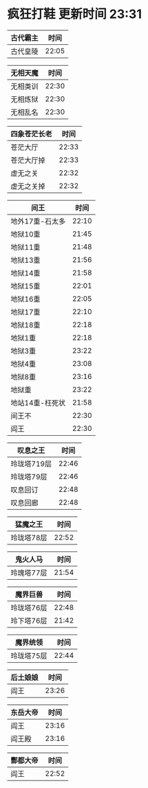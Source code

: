# 疯狂打鞋 更新时间 23:31

| 古代霸主   | 时间    |
|--------|-------|
| 古代皇陵 | 22:05 |

| 无相天魔   | 时间    |
|--------|-------|
| 无相类训 | 22:30 |
| 无相炼狱 | 22:30 |
| 无相乱名 | 22:30 |

| 四象苍茫长老   | 时间    |
|--------|-------|
| 苍茫大厅 | 22:33 |
| 苍茫大厅掉 | 22:33 |
| 虚无之关 | 22:32 |
| 虚无之关掉 | 22:32 |

| 间王   | 时间    |
|--------|-------|
| 地外17重-石太多 | 22:10 |
| 地狱10重 | 21:45 |
| 地狱11重 | 21:48 |
| 地狱13重 | 21:56 |
| 地狱14重 | 21:58 |
| 地狱15重 | 22:01 |
| 地狱16重 | 22:05 |
| 地狱17重 | 22:10 |
| 地狱18重 | 22:18 |
| 地狱1重 | 22:18 |
| 地狱3重 | 23:22 |
| 地狱4重 | 23:08 |
| 地狱8重 | 23:16 |
| 地狱重 | 23:22 |
| 地站14重-枉死状 | 21:58 |
| 间王不 | 22:30 |
| 阎王 | 22:30 |

| 叹息之王   | 时间    |
|--------|-------|
| 玲珑塔719层 | 22:46 |
| 玲珑塔79层 | 22:46 |
| 叹息回订 | 22:48 |
| 叹息回廊 | 22:48 |

| 猛魔之王   | 时间    |
|--------|-------|
| 玲珑塔78层 | 22:52 |

| 鬼火人马   | 时间    |
|--------|-------|
| 玲瑰塔77层 | 21:54 |

| 魔界巨兽   | 时间    |
|--------|-------|
| 玲珑塔76层 | 22:48 |
| 玲下塔76层 | 21:42 |

| 魔界统领   | 时间    |
|--------|-------|
| 玲珑塔75层 | 22:44 |

| 后土娘娘   | 时间    |
|--------|-------|
| 阎王 | 23:26 |

| 东岳大帝   | 时间    |
|--------|-------|
| 阎王 | 23:16 |
| 阎王殿 | 23:16 |

| 酆都大帝   | 时间    |
|--------|-------|
| 阎王 | 22:52 |